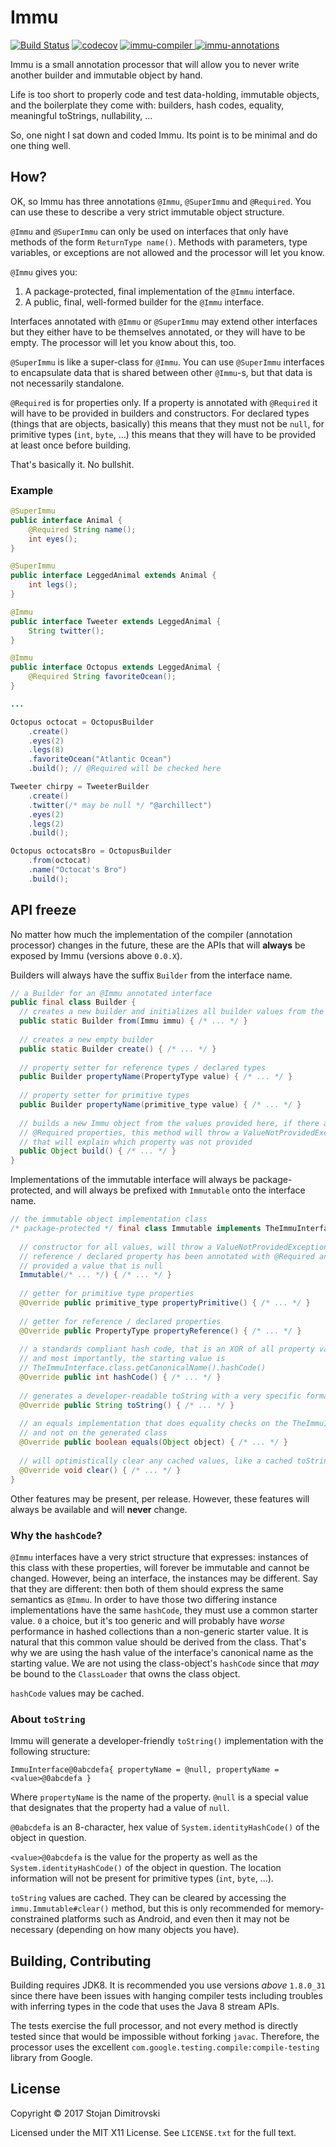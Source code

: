 # Immu

[![Build Status](https://travis-ci.org/hf/immu.svg?branch=master)](https://travis-ci.org/hf/immu) [![codecov](https://codecov.io/gh/hf/immu/branch/master/graph/badge.svg)](https://codecov.io/gh/hf/immu)
[ ![immu-compiler](https://api.bintray.com/packages/stojan/java/immu-compiler/images/download.svg) ](https://bintray.com/stojan/java/immu-compiler/_latestVersion) [ ![immu-annotations](https://api.bintray.com/packages/stojan/java/immu-annotations/images/download.svg) ](https://bintray.com/stojan/java/immu-annotations/_latestVersion)

Immu is a small annotation processor that will allow you to never write
another builder and immutable object by hand.

Life is too short to properly code and test data-holding, immutable objects,
and the boilerplate they come with: builders, hash codes, equality, meaningful
toStrings, nullability, ...

So, one night I sat down and coded Immu. Its point is to be minimal and do
one thing well.

## How?

OK, so Immu has three annotations `@Immu`, `@SuperImmu` and `@Required`. You
can use these to describe a very strict immutable object structure.

`@Immu` and `@SuperImmu` can only be used on interfaces that only have methods
of the form `ReturnType name()`. Methods with parameters, type variables,
or exceptions are not allowed and the processor will let you know.

`@Immu` gives you:

 1. A package-protected, final implementation of the `@Immu` interface.
 2. A public, final, well-formed builder for the `@Immu` interface.

Interfaces annotated with `@Immu` or `@SuperImmu` may extend other interfaces
but they either have to be themselves annotated, or they will have to be
empty. The processor will let you know about this, too.

`@SuperImmu` is like a super-class for `@Immu`. You can use `@SuperImmu`
interfaces to encapsulate data that is shared between other `@Immu`-s, but
that data is not necessarily standalone.

`@Required` is for properties only. If a property is annotated with
`@Required` it will have to be provided in builders and constructors. For
declared types (things that are objects, basically) this means that they
must not be `null`, for primitive types (`int`, `byte`, ...) this means that
they will have to be provided at least once before building.

That's basically it. No bullshit.

### Example

```java
@SuperImmu
public interface Animal {
    @Required String name();
    int eyes();
}

@SuperImmu
public interface LeggedAnimal extends Animal {
    int legs();
}

@Immu
public interface Tweeter extends LeggedAnimal {
    String twitter();
}

@Immu
public interface Octopus extends LeggedAnimal {
    @Required String favoriteOcean();
}

...

Octopus octocat = OctopusBuilder
    .create()
    .eyes(2)
    .legs(8)
    .favoriteOcean("Atlantic Ocean")
    .build(); // @Required will be checked here

Tweeter chirpy = TweeterBuilder
    .create()
    .twitter(/* may be null */ "@archillect")
    .eyes(2)
    .legs(2)
    .build();

Octopus octocatsBro = OctopusBuilder
    .from(octocat)
    .name("Octocat's Bro")
    .build();
```

## API freeze

No matter how much the implementation of the compiler (annotation processor) 
changes in the future, these are the APIs that will **always** be exposed by 
Immu (versions above `0.0.X`).

Builders will always have the suffix `Builder` from the interface name.

```java
// a Builder for an @Immu annotated interface
public final class Builder {
  // creates a new builder and initializes all builder values from the provided immu
  public static Builder from(Immu immu) { /* ... */ }
  
  // creates a new empty builder
  public static Builder create() { /* ... */ }
  
  // property setter for reference types / declared types
  public Builder propertyName(PropertyType value) { /* ... */ }
  
  // property setter for primitive types
  public Builder propertyName(primitive_type value) { /* ... */ }
  
  // builds a new Immu object from the values provided here, if there are any
  // @Required properties, this method will throw a ValueNotProvidedException
  // that will explain which property was not provided
  public Object build() { /* ... */ }
}
```

Implementations of the immutable interface will always be package-protected,
and will always be prefixed with `Immutable` onto the interface name.

```java
// the immutable object implementation class
/* package-protected */ final class Immutable implements TheImmuInterface, Immutable {
  
  // constructor for all values, will throw a ValueNotProvidedException if a
  // reference / declared property has been annotated with @Required and was
  // provided a value that is null
  Immutable(/* ... */) { /* ... */ }
  
  // getter for primitive type properties
  @Override public primitive_type propertyPrimitive() { /* ... */ }
  
  // getter for reference / declared properties
  @Override public PropertyType propertyReference() { /* ... */ }
  
  // a standards compliant hash code, that is an XOR of all property values
  // and most importantly, the starting value is 
  // TheImmuInterface.class.getCanonicalName().hashCode()
  @Override public int hashCode() { /* ... */ }
  
  // generates a developer-readable toString with a very specific format
  @Override public String toString() { /* ... */ }
  
  // an equals implementation that does equality checks on the TheImmuInterface, 
  // and not on the generated class
  @Override public boolean equals(Object object) { /* ... */ }
  
  // will optimistically clear any cached values, like a cached toString() value
  @Override void clear() { /* ... */ }
}
```

Other features may be present, per release. However, these features will always
be available and will **never** change. 

### Why the `hashCode`?

`@Immu` interfaces have a very strict structure that expresses: instances
of this class with these properties, will forever be immutable and cannot
be changed. However, being an interface, the instances may be different.
Say that they are different: then both of them should express the 
same semantics as `@Immu`. In order to have those two differing instance
implementations have the same `hashCode`, they must use a common 
starter value. `0` a choice, but it's too generic and will probably
have *worse* performance in hashed collections than a non-generic 
starter value. It is natural that this common value should be derived
from the class. That's why we are using the hash value of the interface's
canonical name as the starting value. We are not using the class-object's
`hashCode` since that *may* be bound to the `ClassLoader` that owns the
class object.

`hashCode` values may be cached.

### About `toString`

Immu will generate a developer-friendly `toString()` implementation with the
following structure:

```text
ImmuInterface@0abcdefa{ propertyName = @null, propertyName = <value>@0abcdefa }
```

Where `propertyName` is the name of the property. `@null` is a special value 
that designates that the property had a value of `null`. 

`@0abcdefa` is an 8-character, hex value of `System.identityHashCode()` of the 
object in question. 

`<value>@0abcdefa` is the value for the property as well as the 
`System.identityHashCode()` of the object in question. The location information 
will not be present for primitive types (`int`, `byte`, ...).

`toString` values are cached. They can be cleared by accessing the 
`immu.Immutable#clear()` method, but this is only recommended for 
memory-constrained platforms such as Android, and even then it may not be 
necessary (depending on how many objects you have).

## Building, Contributing

Building requires JDK8. It is recommended you use versions *above* 
`1.8.0_31` since there have been issues with hanging compiler tests including
troubles with inferring types in the code that uses the Java 8 stream APIs.

The tests exercise the full processor, and not every method is directly tested 
since that would be impossible without forking `javac`. Therefore, the 
processor uses the excellent `com.google.testing.compile:compile-testing` 
library from Google.

## License

Copyright &copy; 2017 Stojan Dimitrovski

Licensed under the MIT X11 License. See `LICENSE.txt` for the full text.
